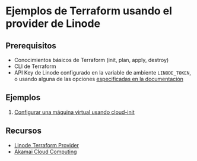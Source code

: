 # Ejemplos de Terraform usando el provider de Linode

## Prerequisitos

- Conocimientos básicos de Terraform (init, plan, apply, destroy)
- CLI de Terraform
- API Key de Linode configurado en la variable de ambiente `LINODE_TOKEN`, o usando alguna de las opciones [especificadas en la documentación](https://registry.terraform.io/providers/linode/linode/latest/docs#configuration-reference)


## Ejemplos 

1. [Configurar una máquina virtual usando cloud-init](01/README.md)


## Recursos

- [Linode Terraform Provider](https://registry.terraform.io/providers/linode/linode/latest/docs#configuration-reference)
- [Akamai Cloud Computing](https://www.linode.com/)